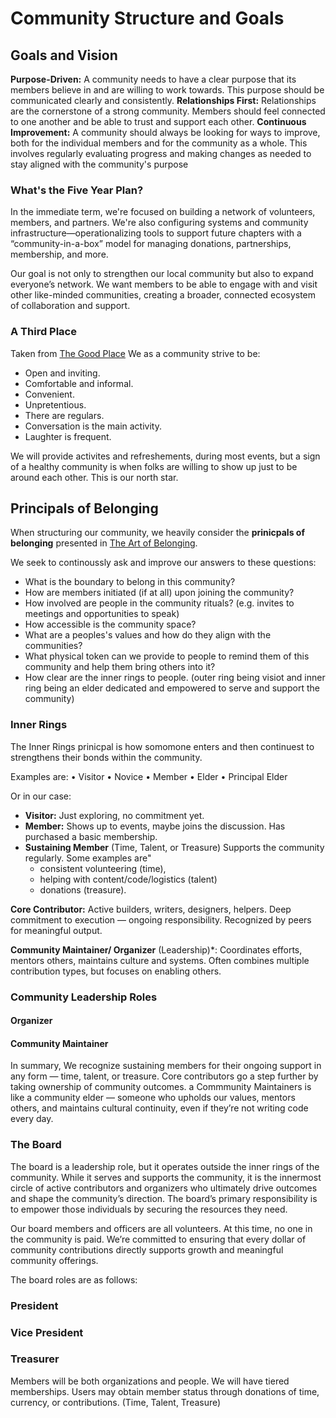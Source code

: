 # Community  Structure and Goals 

## Goals and Vision
**Purpose-Driven:** A community needs to have a clear purpose that its members believe in and are willing to work towards. This purpose should be communicated clearly and consistently.
**Relationships First:** Relationships are the cornerstone of a strong community. Members should feel connected to one another and be able to trust and support each other.
**Continuous Improvement:** A community should always be looking for ways to improve, both for the individual members and for the community as a whole. This involves regularly evaluating progress and making changes as needed to stay aligned with the community's purpose

### What's the Five Year Plan?
In the immediate term, we're focused on building a network of volunteers, members, and partners. We're also configuring systems and community infrastructure—operationalizing tools to support future chapters with a “community-in-a-box” model for managing donations, partnerships, membership, and more.

Our goal is not only to strengthen our local community but also to expand everyone’s network. We want members to be able to engage with and visit other like-minded communities, creating a broader, connected ecosystem of collaboration and support.

### A Third Place 
Taken from [The Good Place](https://en.wikipedia.org/wiki/The_Great_Good_Place_(book))
We as a community strive to be:
* Open and inviting.
* Comfortable and informal.
* Convenient.
* Unpretentious.
* There are regulars.
* Conversation is the main activity.
* Laughter is frequent.

We will provide activites and refreshements, during most events, but a sign of a healthy community is when folks are willing to show up just to be around each other. This is our north star.

## Principals of Belonging 

When structuring our community, we heavily consider the **prinicpals of belonging** presented in [The Art of Belonging](https://www.charlesvogl.com/books).

We seek to continoussly ask and improve our answers to these questions:
* What is the boundary to belong in this community?
* How are members initiated (if at all) upon joining the community?
* How involved are people in the community rituals? (e.g. invites to meetings and opportunities to speak)
* How accessible is the community space?
* What are a peoples's values and how do they align with the communities?
* What physical token can we provide to people to remind them of this community and help them bring others into it?
* How clear are the inner rings to people. (outer ring being visiot and inner ring being an elder dedicated and empowered to serve and support the community)


### Inner Rings 
The Inner Rings prinicpal is how somomone enters and then continuest to strengthens their bonds within the community. 

Examples are:
• Visitor
• Novice
• Member
• Elder
• Principal Elder



Or in our case: 

* **Visitor:** Just exploring, no commitment yet.
* **Member:**  Shows up to events, maybe joins the discussion. Has purchased a basic membership. 
* **Sustaining Member** (Time, Talent, or Treasure) Supports the community regularly. Some examples are" 
    * consistent volunteering (time),
    * helping with content/code/logistics (talent)
    * donations (treasure).

**Core Contributor:** Active builders, writers, designers, helpers. Deep commitment to execution — ongoing responsibility. Recognized by peers for meaningful output.

**Community Maintainer/ Organizer** (Leadership)*: Coordinates efforts, mentors others, maintains culture and systems. Often combines multiple contribution types, but focuses on enabling others.


### Community Leadership Roles
#### Organizer
#### Community Maintainer 


In summary,
We recognize sustaining members for their ongoing support in any form — time, talent, or treasure. Core contributors go a step further by taking ownership of community outcomes. a Commmunity Maintainers is like a community elder — someone who upholds our values, mentors others, and maintains cultural continuity, even if they’re not writing code every day.

### The Board
The board is a leadership role, but it operates outside the inner rings of the community. While it serves and supports the community, it is the innermost circle of active contributors and organizers who ultimately drive outcomes and shape the community’s direction. The board’s primary responsibility is to empower those individuals by securing the resources they need.

Our board members and officers are all volunteers. At this time, no one in the community is paid. We’re committed to ensuring that every dollar of community contributions directly supports growth and meaningful community offerings.

The board roles are as follows:
### President
### Vice President
### Treasurer 

Members will be both organizations and people. We will have tiered memberships. Users may obtain member status through donations of time, currency, or contributions.  (Time, Talent, Treasure) 




